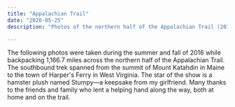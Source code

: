 ```yaml
---
title: "Appalachian Trail"
date: "2020-05-25"
description: "Photos of the northern half of the Appalachian Trail (2016)"

---
```


The following photos were taken during the summer and fall of 2016 while backpacking 1,166.7 miles across the northern half of the Appalachian Trail⁠. The southbound trek spanned from the summit of Mount Katahdin in Maine to the town of Harper's Ferry in West Virginia. The star of the show is a hamster plush named Stumpy—a keepsake from my girlfriend. Many thanks to the friends and family who lent a helping hand along the way, both at home and on the trail.
